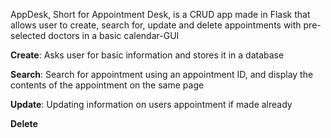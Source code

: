AppDesk, Short for Appointment Desk, is a CRUD app made in Flask that allows user to create, search for, update and delete appointments with pre-selected doctors in a basic calendar-GUI

<b>Create</b>: Asks user for basic information and stores it in a database

<b>Search</b>: Search for appointment using an appointment ID, and display the contents of the appointment on the same page

<b>Update</b>: Updating information on users appointment if made already

<b>Delete</b>